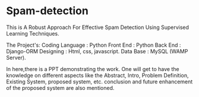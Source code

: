 # Spam-detection
This is A Robust Approach For Effective Spam Detection Using Supervised Learning Techniques.
 
The Project's:
Coding Language :  Python
Front End       :  Python
Back End        :  Django-ORM
Designing			  :  Html, css, javascript. 
Data Base			  :  MySQL (WAMP Server).

In here,there  is a PPT demonstrating the work.
One will get to have the knowledge on different aspects like the Abstract, Intro, Problem Definition, Existing System, proposed system, etc.
conclusion and future enhancement of the proposed system are also mentioned.
